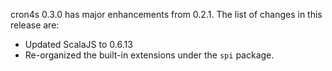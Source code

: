 cron4s 0.3.0 has major enhancements from 0.2.1. The
list of changes in this release are:

 * Updated ScalaJS to 0.6.13
 * Re-organized the built-in extensions under the `spi` package.